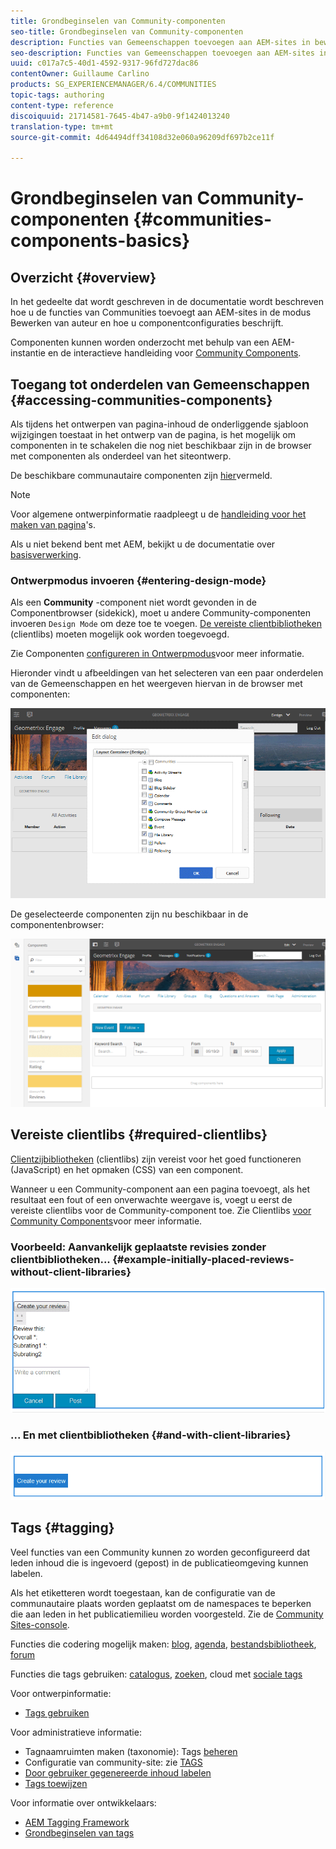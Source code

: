 ```yaml
---
title: Grondbeginselen van Community-componenten
seo-title: Grondbeginselen van Community-componenten
description: Functies van Gemeenschappen toevoegen aan AEM-sites in bewerkingsmodus en componenten configureren
seo-description: Functies van Gemeenschappen toevoegen aan AEM-sites in bewerkingsmodus en componenten configureren
uuid: c017a7c5-40d1-4592-9317-96fd727dac86
contentOwner: Guillaume Carlino
products: SG_EXPERIENCEMANAGER/6.4/COMMUNITIES
topic-tags: authoring
content-type: reference
discoiquuid: 21714581-7645-4b47-a9b0-9f1424013240
translation-type: tm+mt
source-git-commit: 4d64494dff34108d32e060a96209df697b2ce11f

---
```



# Grondbeginselen van Community-componenten {#communities-components-basics}

## Overzicht {#overview}

In het gedeelte dat wordt geschreven in de documentatie wordt beschreven hoe u de functies van Communities toevoegt aan AEM-sites in de modus Bewerken van auteur en hoe u componentconfiguraties beschrijft.

Componenten kunnen worden onderzocht met behulp van een AEM-instantie en de interactieve handleiding voor [Community Components](components-guide.md).

## Toegang tot onderdelen van Gemeenschappen {#accessing-communities-components}

Als tijdens het ontwerpen van pagina-inhoud de onderliggende sjabloon wijzigingen toestaat in het ontwerp van de pagina, is het mogelijk om componenten in te schakelen die nog niet beschikbaar zijn in de browser met componenten als onderdeel van het siteontwerp.

De beschikbare communautaire componenten zijn [hier](author-communities.md#available-communities-components)vermeld.

>[!NOTE]
>
>Voor algemene ontwerpinformatie raadpleegt u de [handleiding voor het maken van pagina](../../help/sites-authoring/qg-page-authoring.md)&#39;s.
>
>Als u niet bekend bent met AEM, bekijkt u de documentatie over [basisverwerking](../../help/sites-authoring/basic-handling.md).

### Ontwerpmodus invoeren {#entering-design-mode}

Als een **Community** -component niet wordt gevonden in de Componentbrowser (sidekick), moet u andere Community-componenten invoeren `Design Mode` om deze toe te voegen. [De vereiste clientbibliotheken](#required-clientlibs) (clientlibs) moeten mogelijk ook worden toegevoegd.

Zie Componenten [configureren in Ontwerpmodus](../../help/sites-authoring/default-components-designmode.md)voor meer informatie.

Hieronder vindt u afbeeldingen van het selecteren van een paar onderdelen van de Gemeenschappen en het weergeven hiervan in de browser met componenten:

![chlimage_1-424](assets/chlimage_1-424.png)

De geselecteerde componenten zijn nu beschikbaar in de componentenbrowser:

![chlimage_1-425](assets/chlimage_1-425.png)

## Vereiste clientlibs {#required-clientlibs}

[Clientzijbibliotheken](../../help/sites-developing/clientlibs.md) (clientlibs) zijn vereist voor het goed functioneren (JavaScript) en het opmaken (CSS) van een component.

Wanneer u een Community-component aan een pagina toevoegt, als het resultaat een fout of een onverwachte weergave is, voegt u eerst de vereiste clientlibs voor de Community-component toe. Zie Clientlibs [voor Community Components](clientlibs.md)voor meer informatie.

### Voorbeeld: Aanvankelijk geplaatste revisies zonder clientbibliotheken... {#example-initially-placed-reviews-without-client-libraries}

![chlimage_1-426](assets/chlimage_1-426.png)

### ... En met clientbibliotheken {#and-with-client-libraries}

![chlimage_1-427](assets/chlimage_1-427.png)

## Tags {#tagging}

Veel functies van een Community kunnen zo worden geconfigureerd dat leden inhoud die is ingevoerd (gepost) in de publicatieomgeving kunnen labelen.

Als het etiketteren wordt toegestaan, kan de configuratie van de communautaire plaats worden geplaatst om de namespaces te beperken die aan leden in het publicatiemilieu worden voorgesteld. Zie de [Community Sites-console](sites-console.md#tagging).

Functies die codering mogelijk maken: [blog](blog-feature.md), [agenda](calendar.md), [bestandsbibliotheek](file-library.md), [forum](forum.md)

Functies die tags gebruiken: [catalogus](catalog.md), [zoeken](search.md), cloud met [sociale tags](tagcloud.md)

Voor ontwerpinformatie:

* [Tags gebruiken](../../help/sites-authoring/tags.md)

Voor administratieve informatie:

* Tagnaamruimten maken (taxonomie): Tags [beheren](../../help/sites-administering/tags.md)
* Configuratie van community-site: zie [TAGS](sites-console.md#tagging)
* [Door gebruiker gegenereerde inhoud labelen](../../help/sites-authoring/tags.md)
* [Tags toewijzen](tag-resources.md)

Voor informatie over ontwikkelaars:

* [AEM Tagging Framework](../../help/sites-developing/framework.md)
* [Grondbeginselen van tags](tag.md)

